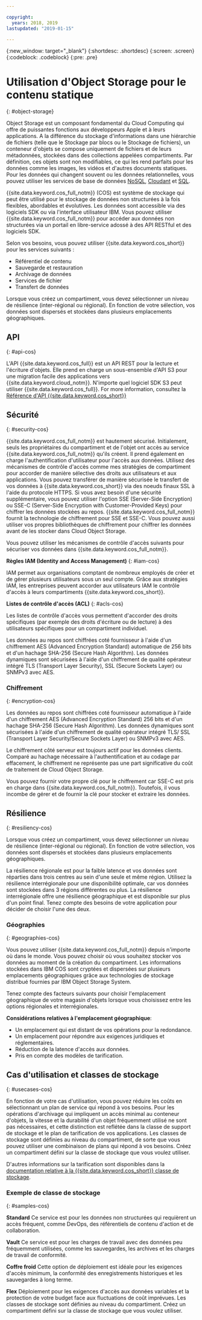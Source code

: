 ```yaml
---

copyright:
  years: 2018, 2019
lastupdated: "2019-01-15"

---
```


{:new_window: target="_blank"}
{:shortdesc: .shortdesc}
{:screen: .screen}
{:codeblock: .codeblock}
{:pre: .pre}

# Utilisation d'Object Storage pour le contenu statique
{: #object-storage}

Object Storage est un composant fondamental du Cloud Computing qui offre de puissantes fonctions aux développeurs Apple et à leurs applications. A la différence du stockage d'informations dans une hiérarchie de fichiers (telle que le Stockage par blocs ou le Stockage de fichiers), un conteneur d'objets se compose uniquement de fichiers et de leurs métadonnées, stockées dans des collections appelées compartiments. Par définition, ces objets sont non modifiables, ce qui les rend parfaits pour les données comme les images, les vidéos et d'autres documents statiques. Pour les données qui changent souvent ou les données relationnelles, vous pouvez utiliser les services de base de données [NoSQL](/docs/swift/data/nosql.html), [Cloudant](/docs/swift/data/cloudant.html) et [SQL](/docs/swift/data/sql.html).

{{site.data.keyword.cos_full_notm}} (COS) est système de stockage qui peut être utilisé pour le stockage de données non structurées à la fois flexibles, abordables et évolutives. Les données sont accessible via des logiciels SDK ou via l'interface utilisateur IBM. Vous pouvez utiliser {{site.data.keyword.cos_full_notm}} pour accéder aux données non structurées via un portail en libre-service adossé à des API RESTful et des logiciels SDK. 

Selon vos besoins, vous pouvez utiliser {{site.data.keyword.cos_short}} pour les services suivants :

* Référentiel de contenu
* Sauvegarde et restauration
* Archivage de données
* Services de fichier
* Transfert de données

Lorsque vous créez un compartiment, vous devez sélectionner un niveau de résilience (inter-régional ou régional). En fonction de votre sélection, vos données sont dispersés et stockées dans plusieurs emplacements géographiques.

## API
{: #api-cos}

L'API {{site.data.keyword.cos_full}} est un API REST pour la lecture et l'écriture d'objets. Elle prend en charge un sous-ensemble d'API S3 pour une migration facile des applications vers {{site.data.keyword.cloud_notm}}. N'importe quel logiciel SDK S3 peut utiliser {{site.data.keyword.cos_full}}. For more information, consultez la [Référence d'API {{site.data.keyword.cos_short}}](/docs/services/cloud-object-storage/api-reference/about-compatibility-api.html#about-the-ibm-cloud-object-storage-api)

## Sécurité
{: #security-cos}

{{site.data.keyword.cos_full_notm}} est hautement sécurisé. Initialement, seuls les propriétaires du compartiment et de l'objet ont accès au service {{site.data.keyword.cos_full_notm}} qu'ils créent. Il prend également en charge l'authentification d'utilisateur pour l'accès aux données. Utilisez des mécanismes de contrôle d'accès comme mes stratégies de compartiment pour accorder de manière sélective des droits aux utilisateurs et aux applications. Vous pouvez transférer de manière sécurisée le transfert de vos données à {{site.data.keyword.cos_short}} via des noeuds finaux SSL à l'aide du protocole HTTPS. Si vous avez besoin d'une sécurité supplémentaire, vous pouvez utiliser l'option SSE (Server-Side Encryption) ou SSE-C (Server-Side Encryption with Customer-Provided Keys) pour chiffrer les données stockées au repos. {{site.data.keyword.cos_full_notm}} fournit la technologie de chiffrement pour SSE et SSE-C. Vous pouvez aussi utiliser vos propres bibliothèques de chiffrement pour chiffrer les données avant de les stocker dans Cloud Object Storage.

Vous pouvez utiliser les mécanismes de contrôle d'accès suivants pour sécuriser vos données dans {{site.data.keyword.cos_full_notm}}.

**Règles IAM (Identity and Access Management)**
{: #iam-cos}

IAM permet aux organisations comptant de nombreux employés de créer et de gérer plusieurs utilisateurs sous un seul compte. Grâce aux stratégies IAM, les entreprises peuvent accorder aux utilisateurs IAM le contrôle d'accès à leurs compartiments {{site.data.keyword.cos_short}}.

**Listes de contrôle d'accès (ACL)**
{: #acls-cos}

Les listes de contrôle d'accès vous permettent d'accorder des droits spécifiques (par exemple des droits d'écriture ou de lecture) à des utilisateurs spécifiques pour un compartiment individuel.

Les données au repos sont chiffrées coté fournisseur à l'aide d'un chiffrement AES (Advanced Encryption Standard) automatique de 256 bits et d'un hachage SHA-256 (Secure Hash Algorithm). Les données dynamiques sont sécurisées à l'aide d'un chiffrement de qualité opérateur intégré TLS (Transport Layer Security), SSL (Secure Sockets Layer) ou SNMPv3 avec AES.

### Chiffrement
{: #encryption-cos}

Les données au repos sont chiffrées coté fournisseur automatique à l'aide d'un chiffrement AES (Advanced Encryption Standard) 256 bits et d'un hachage SHA-256 (Secure Hash Algorithm). Les données dynamiques sont sécurisées à l'aide d'un chiffrement de qualité opérateur intégré TLS/ SSL (Transport Layer Security/Secure Sockets Layer) ou SNMPv3 avec AES.

Le chiffrement côté serveur est toujours actif pour les données clients. Comparé au hachage nécessaire à l'authentification et au codage par effacement, le chiffrement ne représente pas une part significative du coût de traitement de Cloud Object Storage.

Vous pouvez fournir votre propre clé pour le chiffrement car SSE-C est pris en charge dans {{site.data.keyword.cos_full_notm}}. Toutefois, il vous incombe de gérer et de fournir la clé pour stocker et extraire les données.

## Résilience
{: #resiliency-cos}

Lorsque vous créez un compartiment, vous devez sélectionner un niveau de résilience (inter-régional ou régional). En fonction de votre sélection, vos données sont dispersés et stockées dans plusieurs emplacements géographiques.

La résilience régionale est pour la faible latence et vos données sont réparties dans trois centres au sein d'une seule et même région. Utilisez la résilience interrégionale pour une disponibilité optimale, car vos données sont stockées dans 3 régions différentes ou plus. La résilience interrégionale offre une résilience géographique et est disponible sur plus d'un point final. Tenez compte des besoins de votre application pour décider de choisir l'une des deux.

### Géographies
{: #geographies-cos}

Vous pouvez utiliser {{site.data.keyword.cos_full_notm}} depuis n'importe où dans le monde. Vous pouvez choisir où vous souhaitez stocker vos données au moment de la création du compartiment. Les informations stockées dans IBM COS sont cryptées et dispersées sur plusieurs emplacements géographiques grâce aux technologies de stockage distribué fournies par IBM Object Storage System. 

Tenez compte des facteurs suivants pour choisir l'emplacement géographique de votre magasin d'objets lorsque vous choisissez entre les options régionales et interrégionales.

**Considérations relatives à l'emplacement géographique**:
* Un emplacement qui est distant de vos opérations pour la redondance.
* Un emplacement pour répondre aux exigences juridiques et réglementaires.
* Réduction de la latence d'accès aux données.
* Pris en compte des modèles de tarification.

## Cas d'utilisation et classes de stockage
{: #usecases-cos}

En fonction de votre cas d'utilisation, vous pouvez réduire les coûts en sélectionnant un plan de service qui répond à vos besoins. Pour les opérations d'archivage qui impliquent un accès minimal au conteneur d'objets, la vitesse et la durabilité d'un objet fréquemment utilisé ne sont pas nécessaires, et cette distinction est reflétée dans la classe de support de stockage et le plan de tarification de vos applications. Les classes de stockage sont définies au niveau du compartiment, de sorte que vous pouvez utiliser une combinaison de plans qui répond à vos besoins. Créez un compartiment défini sur la classe de stockage que vous voulez utiliser.

D'autres informations sur la tarification sont disponibles dans la [documentation relative à la {{site.data.keyword.cos_short}} classe de stockage](/docs/services/cloud-object-storage/help/billing.html#ibm-cos-pricing).

### Exemple de classe de stockage
{: #samples-cos}

**Standard**
Ce service est pour les données non structurées qui requièrent un accès fréquent, comme DevOps, des référentiels de contenu d'action et de collaboration.

**Vault**
Ce service est pour les charges de travail avec des données peu fréquemment utilisées, comme les sauvegardes, les archives et les charges de travail de conformité.

**Coffre froid**
Cette option de déploiement est idéale pour les exigences d'accès minimum, la conformité des enregistrements historiques et les sauvegardes à long terme.

**Flex** Déploiement pour les exigences d'accès aux données variables et la protection de votre budget face aux fluctuations de coût imprévues.
Les classes de stockage sont définies au niveau du compartiment. Créez un compartiment défini sur la classe de stockage que vous voulez utiliser.
